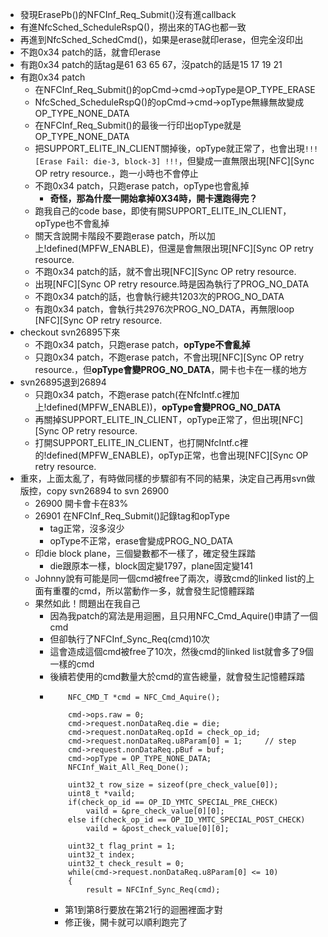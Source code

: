 - 發現ErasePb()的NFCInf_Req_Submit()沒有進callback
- 有進NfcSched_ScheduleRspQ()，撈出來的TAG也都一致
- 再進到NfcSched_SchedCmd()，如果是erase就印erase，但完全沒印出
- 不跑0x34 patch的話，就會印erase
- 有跑0x34 patch的話tag是61 63 65 67，沒patch的話是15 17 19 21
- 有跑0x34 patch
	- 在NFCInf_Req_Submit()的opCmd->cmd->opType是OP_TYPE_ERASE
	- NfcSched_ScheduleRspQ()的opCmd->cmd->opType無緣無故變成OP_TYPE_NONE_DATA
	- 在NFCInf_Req_Submit()的最後一行印出opType就是OP_TYPE_NONE_DATA
	- 把SUPPORT_ELITE_IN_CLIENT關掉後，opType就正常了，也會出現`!!! [Erase Fail: die-3, block-3] !!!`，但變成一直無限出現[NFC][Sync OP retry resource.，跑一小時也不會停止
	- 不跑0x34 patch，只跑erase patch，opType也會亂掉
		- **奇怪，那為什麼一開始拿掉0X34時，開卡還跑得完？**
	- 跑我自己的code base，即使有開SUPPORT_ELITE_IN_CLIENT，opType也不會亂掉
	- 關天含說開卡階段不要跑erase patch，所以加上!defined(MPFW_ENABLE)，但還是會無限出現[NFC][Sync OP retry resource.
	- 不跑0x34 patch的話，就不會出現[NFC][Sync OP retry resource.
	- 出現[NFC][Sync OP retry resource.時是因為執行了PROG_NO_DATA
	- 不跑0x34 patch的話，也會執行總共1203次的PROG_NO_DATA
	- 有跑0x34 patch，會執行共2976次PROG_NO_DATA，再無限loop [NFC][Sync OP retry resource.
- checkout svn26895下來
	- 不跑0x34 patch，只跑erase patch，**opType不會亂掉**
	- 只跑0x34 patch，不跑erase patch，不會出現[NFC][Sync OP retry resource.，但**opType會變PROG_NO_DATA**，開卡也卡在一樣的地方
- svn26895退到26894
	- 只跑0x34 patch，不跑erase patch(在NfcIntf.c裡加上!defined(MPFW_ENABLE))，**opType會變PROG_NO_DATA**
	- 再關掉SUPPORT_ELITE_IN_CLIENT，opType正常了，但出現[NFC][Sync OP retry resource.
	- 打開SUPPORT_ELITE_IN_CLIENT，也打開NfcIntf.c裡的!defined(MPFW_ENABLE)，opTyp正常，也會出現[NFC][Sync OP retry resource.
- 重來，上面太亂了，有時做同樣的步驟卻有不同的結果，決定自己再用svn做版控，copy svn26894 to svn 26900
	- 26900 開卡會卡在83%
	- 26901 在NFCInf_Req_Submit()記錄tag和opType
		- tag正常，沒多沒少
		- opType不正常，erase會變成PROG_NO_DATA
	- 印die block plane，三個變數都不一樣了，確定發生踩踏
		- die跟原本一樣，block固定變1797，plane固定變141
	- Johnny說有可能是同一個cmd被free了兩次，導致cmd的linked list的上面有重覆的cmd，所以當動作一多，就會發生記憶體踩踏
	- 果然如此！問題出在我自己
		- 因為我patch的寫法是用迴圈，且只用NFC_Cmd_Aquire()申請了一個cmd
		- 但卻執行了NFCInf_Sync_Req(cmd)10次
		- 這會造成這個cmd被free了10次，然後cmd的linked list就會多了9個一樣的cmd
		- 後續若使用的cmd數量大於cmd的宣告總量，就會發生記憶體踩踏
		- ```
		      NFC_CMD_T *cmd = NFC_Cmd_Aquire();
		      
		      cmd->ops.raw = 0;
		      cmd->request.nonDataReq.die = die;
		      cmd->request.nonDataReq.opId = check_op_id;
		      cmd->request.nonDataReq.u8Param[0] = 1;     // step
		      cmd->request.nonDataReq.pBuf = buf;
		      cmd->opType = OP_TYPE_NONE_DATA;
		      NFCInf_Wait_All_Req_Done();
		      
		      uint32_t row_size = sizeof(pre_check_value[0]);
		      uint8_t *vaild;
		      if(check_op_id == OP_ID_YMTC_SPECIAL_PRE_CHECK)
		          vaild = &pre_check_value[0][0];
		      else if(check_op_id == OP_ID_YMTC_SPECIAL_POST_CHECK)
		          vaild = &post_check_value[0][0];
		      
		      uint32_t flag_print = 1;
		      uint32_t index;
		      uint32_t check_result = 0;
		      while(cmd->request.nonDataReq.u8Param[0] <= 10)
		      {
		          result = NFCInf_Sync_Req(cmd);
		  ```
			- 第1到第8行要放在第21行的迴圈裡面才對
			- 修正後，開卡就可以順利跑完了
